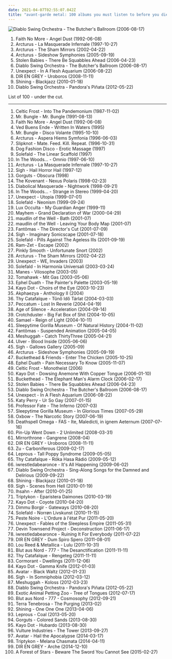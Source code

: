 ```yaml
---
date: 2021-04-07T02:55:07.042Z
title: "avant-garde metal: 100 albums you must listen to before you die"
---
```

![Diablo Swing Orchestra - The Butcher&#39;s Ballroom (2006-08-17)](http://coverartarchive.org/release/35b41b77-c4f8-3c1f-8041-901565f9f45d/1111418808-500.jpg "Diablo Swing Orchestra - The Butcher's Ballroom (2006-08-17)")
<ol class="albums">
<li data-cover="http://coverartarchive.org/release/9a25698c-bf29-3297-a05f-80f68c736e14/25332108545-500.jpg" data-tags="alternative rock, rock, alternative metal" role="button">Faith No More - Angel Dust (1992-06-08)</li>
<li data-cover="http://coverartarchive.org/release/641293ff-c29e-483c-8f79-b07eab011344/6167514371-500.jpg" data-tags="avant-garde metal" role="button">Arcturus - La Masquerade Infernale (1997-10-27)</li>
<li data-cover="https://img.discogs.com/GYhZ7K6fOzCcdRdNDHBJZJ74sHU=/fit-in/280x278/filters:strip_icc():format(jpeg):mode_rgb():quality(90)/discogs-images/R-2349420-1278742285.jpeg.jpg" data-tags="avant-garde metal, progressive metal" role="button">Arcturus - The Sham Mirrors (2002-04-22)</li>
<li data-cover="http://coverartarchive.org/release/b3c03147-9b30-4fda-88ea-44fe6718d288/15541386321-500.jpg" data-tags="avant-garde metal, progressive metal" role="button">Arcturus - Sideshow Symphonies (2005-09-19)</li>
<li data-cover="https://img.discogs.com/_WvdlxzvdlW_t29Zv6LxUmTZbCo=/fit-in/500x444/filters:strip_icc():format(jpeg):mode_rgb():quality(90)/discogs-images/R-1071952-1189969034.jpeg.jpg" data-tags="avant-garde metal, dark cabaret, avantgarde metal" role="button">Stolen Babies - There Be Squabbles Ahead (2006-04-23)</li>
<li data-cover="http://coverartarchive.org/release/35b41b77-c4f8-3c1f-8041-901565f9f45d/1111418808-500.jpg" data-tags="avant-garde metal, symphonic metal, progressive metal" role="button">Diablo Swing Orchestra - The Butcher's Ballroom (2006-08-17)</li>
<li data-cover="https://via.placeholder.com/450" data-tags="avant-garde metal, experimental" role="button">Unexpect - In A Flesh Aquarium (2006-08-22)</li>
<li data-cover="http://coverartarchive.org/release/fb296c28-e379-4405-9bb4-c24793685c6c/20605730802-500.jpg" data-tags="alternative metal, progressive metal, j-metal" role="button">DIR EN GREY - Uroboros (2008-11-11)</li>
<li data-cover="http://coverartarchive.org/release/09607242-9d17-3800-99f9-dd1933b49121/4023323401-500.jpg" data-tags="experimental, avant-garde metal, jazz metal" role="button">Shining - Blackjazz (2010-01-18)</li>
<li data-cover="http://coverartarchive.org/release/6bffe6c4-5f7f-42f6-b0af-4014cee6fa18/7957344650-500.jpg" data-tags="avant-garde metal, progressive metal" role="button">Diablo Swing Orchestra - Pandora's Piñata (2012-05-22)</li>
</ol>
List of 100 - under the cut.
<!-- more -->

_________________

<ol class="albums">
<li data-cover="http://coverartarchive.org/release/3d664bf1-22f3-4651-b4b1-83521ed4145d/14898575688-500.jpg" data-tags="thrash metal, avant-garde metal" role="button">
Celtic Frost - Into The Pandemonium (1987-11-02)
</li>
<li data-cover="https://img.discogs.com/HJT94iGkU8e2ZxaB2qa_BtPI39w=/fit-in/600x602/filters:strip_icc():format(jpeg):mode_rgb():quality(90)/discogs-images/R-893051-1170005593.jpeg.jpg" data-tags="experimental" role="button">
Mr. Bungle - Mr. Bungle (1991-08-13)
</li>
<li data-cover="http://coverartarchive.org/release/9a25698c-bf29-3297-a05f-80f68c736e14/25332108545-500.jpg" data-tags="alternative rock, rock, alternative metal" role="button">
Faith No More - Angel Dust (1992-06-08)
</li>
<li data-cover="http://coverartarchive.org/release/9cef27a5-992b-4297-ade4-a107b2c2c2bd/15269986537-500.jpg" data-tags="black metal, progressive metal" role="button">
Ved Buens Ende - Written In Waters (1995)
</li>
<li data-cover="http://coverartarchive.org/release/3d6c4428-a338-3a6e-bae3-6e28019db5c6/22838233669-500.jpg" data-tags="experimental, avant-garde" role="button">
Mr. Bungle - Disco Volante (1995-10-10)
</li>
<li data-cover="https://img.discogs.com/PET2jzdLAHFifRSonHwKZ7eJ6ck=/fit-in/600x600/filters:strip_icc():format(jpeg):mode_rgb():quality(90)/discogs-images/R-400951-1507214250-9127.jpeg.jpg" data-tags="black metal" role="button">
Arcturus - Aspera Hiems Symfonia (1996-06-03)
</li>
<li data-cover="http://coverartarchive.org/release/ce4722b7-7d58-4f7d-b76d-cb4b37fb661b/1069838540-500.jpg" data-tags="metal, nu metal" role="button">
Slipknot - Mate. Feed. Kill. Repeat. (1996-10-31)
</li>
<li data-cover="http://coverartarchive.org/release/5f939ba7-e601-4ee9-9018-1cdc137398cd/6061331968-500.jpg" data-tags="ska, avant-garde, avant-garde metal" role="button">
Dog Fashion Disco - Erotic Massage (1997)
</li>
<li data-cover="http://coverartarchive.org/release/74020eb9-4860-4c6c-8126-af55689a9b22/14993934735-500.jpg" data-tags="black metal, avant-garde metal" role="button">
Solefald - The Linear Scaffold (1997)
</li>
<li data-cover="http://coverartarchive.org/release/c97e3d59-6ed3-42f2-9a95-a69a7581ea64/5313520123-500.jpg" data-tags="progressive metal" role="button">
In The Woods... - Omnio (1997-06-10)
</li>
<li data-cover="http://coverartarchive.org/release/641293ff-c29e-483c-8f79-b07eab011344/6167514371-500.jpg" data-tags="avant-garde metal" role="button">
Arcturus - La Masquerade Infernale (1997-10-27)
</li>
<li data-cover="http://coverartarchive.org/release/50b9a8dc-fb9b-4872-839d-44ce9ec5a978/25640443565-500.jpg" data-tags="black metal, progressive metal, avant-garde metal" role="button">
Sigh - Hail Horror Hail (1997-12)
</li>
<li data-cover="https://img.discogs.com/1dLwgWdsGCizmX_h-ORJEJZLDJU=/fit-in/600x600/filters:strip_icc():format(jpeg):mode_rgb():quality(90)/discogs-images/R-4622724-1370221867-8825.jpeg.jpg" data-tags="technical death metal, death metal" role="button">
Gorguts - Obscura (1998)
</li>
<li data-cover="http://coverartarchive.org/release/6b33c05d-62f7-4a42-9e1e-155499ba9534/14113644758-500.jpg" data-tags="black metal, melodic black metal" role="button">
The Kovenant - Nexus Polaris (1998-02-23)
</li>
<li data-cover="http://coverartarchive.org/release/757a25d7-2175-4b03-a13e-b634e721230b/19391920185-500.jpg" data-tags="black metal" role="button">
Diabolical Masquerade - Nightwork (1998-09-21)
</li>
<li data-cover="http://coverartarchive.org/release/7da40e8a-389b-4a55-a47d-3c30591f4f88/20370662106-500.jpg" data-tags="progressive metal" role="button">
In The Woods... - Strange in Stereo (1999-04-20)
</li>
<li data-cover="http://coverartarchive.org/release/ac262c95-f38b-43a7-afc1-16161ca9692d/11228519805-500.jpg" data-tags="death metal, avant-garde metal, black metal, metal, progressive metal" role="button">
Unexpect - Utopia (1999-07-01)
</li>
<li data-cover="https://img.discogs.com/uHJHUN9TOlxPQTZ6LVBCkeBS1zw=/fit-in/500x500/filters:strip_icc():format(jpeg):mode_rgb():quality(90)/discogs-images/R-2728844-1299949695.jpeg.jpg" data-tags="avant-garde metal" role="button">
Solefald - Neonism (1999-09-24)
</li>
<li data-cover="http://coverartarchive.org/release/9ff0ff83-0b85-4f18-9de0-9daac8cc0711/4861600829-500.jpg" data-tags="avant-garde metal, symphonic black metal, black metal" role="button">
Lux Occulta - My Guardian Anger (1999-11)
</li>
<li data-cover="http://coverartarchive.org/release/12e3767d-d674-4150-bc52-9d197c7778c1/13866484117-500.jpg" data-tags="black metal" role="button">
Mayhem - Grand Declaration of War (2000-04-29)
</li>
<li data-cover="https://img.discogs.com/Ze3KWEvCfibustHzF88tq0DqDz4=/fit-in/600x600/filters:strip_icc():format(jpeg):mode_rgb():quality(90)/discogs-images/R-1040831-1187159149.jpeg.jpg" data-tags="progressive metal" role="button">
maudlin of the Well - Bath (2001-07)
</li>
<li data-cover="https://img.discogs.com/53jyouQoJOdsjIs0bbH8y10UnnM=/fit-in/600x596/filters:strip_icc():format(jpeg):mode_rgb():quality(90)/discogs-images/R-996410-1182359239.jpeg.jpg" data-tags="progressive metal" role="button">
maudlin of the Well - Leaving Your Body Map (2001-07)
</li>
<li data-cover="http://coverartarchive.org/release/c98343c9-a728-4d7e-834b-fa64769a56b6/4204061685-500.jpg" data-tags="experimental" role="button">
Fantômas - The Director's Cut (2001-07-09)
</li>
<li data-cover="http://coverartarchive.org/release/586892ba-92bb-4f69-b06b-edd71a48cd97/12966542161-500.jpg" data-tags="avant-garde metal, progressive metal, psychedelic" role="button">
Sigh - Imaginary Sonicscape (2001-07-18)
</li>
<li data-cover="http://coverartarchive.org/release/26916a28-d44b-4610-bc9f-f736d9c59f26/7335403085-500.jpg" data-tags="avant-garde metal, post black metal" role="button">
Solefald - Pills Against The Ageless Ills (2001-09-19)
</li>
<li data-cover="http://coverartarchive.org/release/9d39e878-2fd1-4988-bd2b-5ee275e451a0/2152582190-500.jpg" data-tags="black metal, progressive metal, gothic metal, avant-garde metal" role="button">
Ram-Zet - Escape (2002)
</li>
<li data-cover="http://coverartarchive.org/release/34f21af8-e188-40ea-a14c-19fa6e763d69/11206905258-500.jpg" data-tags="experimental" role="button">
Pinkly Smooth - Unfortunate Snort (2002)
</li>
<li data-cover="https://img.discogs.com/GYhZ7K6fOzCcdRdNDHBJZJ74sHU=/fit-in/280x278/filters:strip_icc():format(jpeg):mode_rgb():quality(90)/discogs-images/R-2349420-1278742285.jpeg.jpg" data-tags="avant-garde metal, progressive metal" role="button">
Arcturus - The Sham Mirrors (2002-04-22)
</li>
<li data-cover="http://coverartarchive.org/release/020eafbd-3bc3-4497-891b-62445c51e22d/11228560145-500.jpg" data-tags="avant-garde metal, transym, take that demon burger" role="button">
Unexpect - WE, Invaders (2003)
</li>
<li data-cover="http://coverartarchive.org/release/b2b5c4d2-315c-4f50-89f1-e9fd832210a0/14994002111-500.jpg" data-tags="black metal" role="button">
Solefald - In Harmonia Universali (2003-03-24)
</li>
<li data-cover="http://coverartarchive.org/release/c23c3b68-7823-4a54-9d32-013d276eab17/15574090319-500.jpg" data-tags="progressive metal, avant-garde metal" role="button">
Manes - Vilosophe (2003-05)
</li>
<li data-cover="http://coverartarchive.org/release/ba3ed281-8711-420d-82e7-0efd961ca1f8/21285246849-500.jpg" data-tags="mike patton, alternative metal" role="button">
Tomahawk - Mit Gas (2003-05-06)
</li>
<li data-cover="http://coverartarchive.org/release/967404d8-716d-4d06-a7e5-9c4ceb7fd8a3/19427627667-500.jpg" data-tags="progressive metal, jazz metal" role="button">
Ephel Duath - The Painter's Palette (2003-05-19)
</li>
<li data-cover="http://coverartarchive.org/release/1d78df8c-c5ed-431b-adbc-36d6639d8847/18409643938-500.jpg" data-tags="experimental, post-rock, avant-garde" role="button">
Kayo Dot - Choirs of the Eye (2003-10-23)
</li>
<li data-cover="http://coverartarchive.org/release/7ff39c3a-27d3-4b57-8bf2-620e309d08a1/8862531127-500.jpg" data-tags="progressive metal, metal, avant-garde metal" role="button">
Akphaezya - Anthology II (2004)
</li>
<li data-cover="http://coverartarchive.org/release/76776646-4eda-42b6-9963-bc17de59d27a/21887897829-500.jpg" data-tags="avant-garde metal" role="button">
Thy Catafalque - Tűnő Idő Tárlat (2004-03-03)
</li>
<li data-cover="http://coverartarchive.org/release/bcd1474d-1242-3190-b8da-ed87a2547f58/25788869776-500.jpg" data-tags="avant-garde, avant-garde metal, experimental" role="button">
Peccatum - Lost In Reverie (2004-04-19)
</li>
<li data-cover="https://img.discogs.com/XFPiqyF_Qw3m-Te-ug57KyojzlQ=/fit-in/600x600/filters:strip_icc():format(jpeg):mode_rgb():quality(90)/discogs-images/R-847137-1241031913.jpeg.jpg" data-tags="progressive metal" role="button">
Age of Silence - Acceleration (2004-09-14)
</li>
<li data-cover="https://img.discogs.com/t8S5AQ1zJquPNwMvba-QTd0rQZU=/fit-in/600x597/filters:strip_icc():format(jpeg):mode_rgb():quality(90)/discogs-images/R-1213871-1204667952.jpeg.jpg" data-tags="comic metal" role="button">
Crotchduster - Big Fat Box of Shit (2004-10-05)
</li>
<li data-cover="http://coverartarchive.org/release/bd9ddc75-db23-4d46-b748-a39e5d4c5a19/26723378277-500.jpg" data-tags="industrial metal" role="button">
Samael - Reign of Light (2004-10-11)
</li>
<li data-cover="http://coverartarchive.org/release/41a71be2-4c3d-43f5-a7f7-f7ea91541bc8/12638055306-500.jpg" data-tags="avant-garde, avant-prog" role="button">
Sleepytime Gorilla Museum - Of Natural History (2004-11-02)
</li>
<li data-cover="https://img.discogs.com/qmCEsimWuh64NR3AZekdg_NUR2I=/fit-in/600x569/filters:strip_icc():format(jpeg):mode_rgb():quality(90)/discogs-images/R-432947-1605958383-6757.jpeg.jpg" data-tags="experimental" role="button">
Fantômas - Suspended Animation (2005-04-05)
</li>
<li data-cover="http://coverartarchive.org/release/6a3719d9-20a9-3119-a036-5595202976b0/4952344545-500.jpg" data-tags="progressive metal, math metal" role="button">
Meshuggah - Catch ThirtyThree (2005-04-21)
</li>
<li data-cover="http://coverartarchive.org/release/1827a150-50d3-322f-88e8-23855fd9cd3b/21285140194-500.jpg" data-tags="experimental, electronic, avant-garde" role="button">
Ulver - Blood Inside (2005-06-06)
</li>
<li data-cover="http://coverartarchive.org/release/b73f32f7-bb46-419d-96ab-15b91ec6584f/6773460285-500.jpg" data-tags="progressive metal, avant-garde metal" role="button">
Sigh - Gallows Gallery (2005-09)
</li>
<li data-cover="http://coverartarchive.org/release/b3c03147-9b30-4fda-88ea-44fe6718d288/15541386321-500.jpg" data-tags="avant-garde metal, progressive metal" role="button">
Arcturus - Sideshow Symphonies (2005-09-19)
</li>
<li data-cover="https://via.placeholder.com/450" data-tags="avant-garde metal" role="button">
Buckethead & Friends - Enter The Chicken (2005-10-25)
</li>
<li data-cover="http://coverartarchive.org/release/1b4389ad-d198-4272-b9da-cf01666be10e/19427644119-500.jpg" data-tags="experimental, jazz metal, progressive metal, mathcore, avant-garde metal" role="button">
Ephel Duath - Pain Necessary To Know (2005-11-07)
</li>
<li data-cover="https://img.discogs.com/-T41HKNeGmw-rRzDbdygtb8DnvA=/fit-in/600x594/filters:strip_icc():format(jpeg):mode_rgb():quality(90)/discogs-images/R-4039351-1353304842-8152.jpeg.jpg" data-tags="doom metal" role="button">
Celtic Frost - Monotheist (2006)
</li>
<li data-cover="http://coverartarchive.org/release/8c761839-5889-4b72-95a2-031619122e4a/20406280868-500.jpg" data-tags="avant-garde" role="button">
Kayo Dot - Dowsing Anemone With Copper Tongue (2006-01-10)
</li>
<li data-cover="http://coverartarchive.org/release/9e304451-c0d1-4ade-bc64-915cef3fcd8a/14928819688-500.jpg" data-tags="experimental rock, avant-garde metal" role="button">
Buckethead - The Elephant Man's Alarm Clock (2006-02-17)
</li>
<li data-cover="https://img.discogs.com/_WvdlxzvdlW_t29Zv6LxUmTZbCo=/fit-in/500x444/filters:strip_icc():format(jpeg):mode_rgb():quality(90)/discogs-images/R-1071952-1189969034.jpeg.jpg" data-tags="avant-garde metal, dark cabaret, avantgarde metal" role="button">
Stolen Babies - There Be Squabbles Ahead (2006-04-23)
</li>
<li data-cover="http://coverartarchive.org/release/35b41b77-c4f8-3c1f-8041-901565f9f45d/1111418808-500.jpg" data-tags="avant-garde metal, symphonic metal, progressive metal" role="button">
Diablo Swing Orchestra - The Butcher's Ballroom (2006-08-17)
</li>
<li data-cover="https://via.placeholder.com/450" data-tags="avant-garde metal, experimental" role="button">
Unexpect - In A Flesh Aquarium (2006-08-22)
</li>
<li data-cover="https://img.discogs.com/MQhXJ6IzIKxdRtX-EKXynZwV8KQ=/fit-in/360x360/filters:strip_icc():format(jpeg):mode_rgb():quality(90)/discogs-images/R-5584682-1397249996-7985.jpeg.jpg" data-tags="female vocalists" role="button">
Katy Perry - Ur So Gay (2007-01-15)
</li>
<li data-cover="https://via.placeholder.com/450" data-tags="darkwave, avant-garde metal" role="button">
Professor Fate - The Inferno (2007-03)
</li>
<li data-cover="http://coverartarchive.org/release/886c3b42-b902-42b2-a413-5f6c4cd902d3/5083823028-500.jpg" data-tags="avant-garde, progressive metal" role="button">
Sleepytime Gorilla Museum - In Glorious Times (2007-05-29)
</li>
<li data-cover="http://coverartarchive.org/release/b2d97501-6139-4b63-9360-b37f1c17b270/17473979290-500.jpg" data-tags="noise rock, experimental rock" role="button">
Oxbow - The Narcotic Story (2007-06-19)
</li>
<li data-cover="http://coverartarchive.org/release/98ed235a-2f5c-44e9-8f94-1373fcd7dc4e/1981275082-500.jpg" data-tags="black metal" role="button">
Deathspell Omega - FAS - Ite, Maledicti, in ignem Aeternum (2007-07-16)
</li>
<li data-cover="https://img.discogs.com/OI2GKVx3u6mj7ALCbaEKcKa3VLk=/fit-in/250x250/filters:strip_icc():format(jpeg):mode_rgb():quality(90)/discogs-images/R-2652820-1295088827.jpeg.jpg" data-tags="rock, avant-garde metal, jeas-reinhoer-planned" role="button">
Pin-Up Went Down - 2 Unlimited (2008-03-31)
</li>
<li data-cover="https://img.discogs.com/3Po3MI9vocSMbCaQUb4B87YsNNw=/fit-in/600x527/filters:strip_icc():format(jpeg):mode_rgb():quality(90)/discogs-images/R-1852421-1616886092-5680.jpeg.jpg" data-tags="progressive black metal" role="button">
Mirrorthrone - Gangrene (2008-04)
</li>
<li data-cover="http://coverartarchive.org/release/fb296c28-e379-4405-9bb4-c24793685c6c/20605730802-500.jpg" data-tags="alternative metal, progressive metal, j-metal" role="button">
DIR EN GREY - Uroboros (2008-11-11)
</li>
<li data-cover="http://coverartarchive.org/release/14a1847e-271c-43da-80a6-582e34f44f0a/15238083863-500.jpg" data-tags="experimental" role="button">
Zu - Carboniferous (2009-02-17)
</li>
<li data-cover="http://coverartarchive.org/release/7f51ee89-3604-4e7a-84bd-4c14ff5f9e32/24380429134-500.jpg" data-tags="progressive metal" role="button">
Leprous - Tall Poppy Syndrome (2009-05-05)
</li>
<li data-cover="http://coverartarchive.org/release/a2f48af0-f0a6-4368-9a11-4282d0a30dc3/10081496959-500.jpg" data-tags="avant-garde metal, black metal" role="button">
Thy Catafalque - Róka Hasa Rádió (2009-05-12)
</li>
<li data-cover="https://img.discogs.com/CHr9MOiiZyTmk44zGoENbFH68YY=/fit-in/600x590/filters:strip_icc():format(jpeg):mode_rgb():quality(90)/discogs-images/R-5139790-1604255277-1206.jpeg.jpg" data-tags="experimental, deathcore, mathcore" role="button">
iwrestledabearonce - It's All Happening (2009-06-02)
</li>
<li data-cover="http://coverartarchive.org/release/7c09249a-90db-3a24-a8d2-d01edd0d67de/18021944716-500.jpg" data-tags="progressive metal, avant-garde metal, metal, symphonic metal" role="button">
Diablo Swing Orchestra - Sing-Along Songs for the Damned and Delirious (2009-09-22)
</li>
<li data-cover="http://coverartarchive.org/release/09607242-9d17-3800-99f9-dd1933b49121/4023323401-500.jpg" data-tags="experimental, avant-garde metal, jazz metal" role="button">
Shining - Blackjazz (2010-01-18)
</li>
<li data-cover="http://coverartarchive.org/release/af2b58ce-66c3-48ee-ab16-659706711b5d/28819853007-500.jpg" data-tags="black metal, avant-garde metal" role="button">
Sigh - Scenes from Hell (2010-01-19)
</li>
<li data-cover="http://coverartarchive.org/release/8ea9f403-1418-4325-9781-6d9f7c5dd13f/8075482238-500.jpg" data-tags="progressive metal" role="button">
Ihsahn - After (2010-01-25)
</li>
<li data-cover="http://coverartarchive.org/release/43b106f7-7f75-475a-aff9-577903ba0005/21818394273-500.jpg" data-tags="doom metal" role="button">
Triptykon - Eparistera Daimones (2010-03-19)
</li>
<li data-cover="http://coverartarchive.org/release/e30c7618-5569-46ea-8eb4-b2128a6ec1ab/7712117702-500.jpg" data-tags="chamber music, gothic, gothic rock, animals, avant-garde metal, avant-prog, goth fusion" role="button">
Kayo Dot - Coyote (2010-04-20)
</li>
<li data-cover="https://img.discogs.com/bbw_DnHBQIvRHNH3HYAOk6970yo=/fit-in/600x596/filters:strip_icc():format(jpeg):mode_rgb():quality(90)/discogs-images/R-12077670-1527851486-9159.jpeg.jpg" data-tags="dimmu borgir, female backed metal" role="button">
Dimmu Borgir - Gateways (2010-08-20)
</li>
<li data-cover="http://coverartarchive.org/release/bcc4f9e4-b0dd-4cfc-afd7-22688fc6050e/14994112802-500.jpg" data-tags="black metal, progressive metal, avant-garde metal, post-black metal" role="button">
Solefald - Norrøn Livskunst (2010-11-15)
</li>
<li data-cover="http://coverartarchive.org/release/5a8e9053-a923-4adf-8866-576270a6ccb7/1223508809-500.jpg" data-tags="black metal, avant-garde black metal, post-black metal, experimental" role="button">
Peste Noire - L'Ordure à l'état Pur (2011-05-20)
</li>
<li data-cover="http://coverartarchive.org/release/a06684e3-f175-42cf-a4cf-44c77530b18d/4803942518-500.jpg" data-tags="avant-garde metal" role="button">
Unexpect - Fables of the Sleepless Empire (2011-05-31)
</li>
<li data-cover="http://coverartarchive.org/release/2c518a0c-46f0-4df7-abc3-3c99c86111d2/16154998800-500.jpg" data-tags="progressive metal" role="button">
Devin Townsend Project - Deconstruction (2011-06-17)
</li>
<li data-cover="http://coverartarchive.org/release/4d5c51e6-f00f-4570-b136-85fc53e9e3a8/26433855871-500.jpg" data-tags="experimental, mathcore" role="button">
iwrestledabearonce - Ruining It For Everybody (2011-07-22)
</li>
<li data-cover="http://coverartarchive.org/release/47321357-568f-4fa1-bb06-b03cb7fceab7/7530934595-500.jpg" data-tags="progressive metal" role="button">
DIR EN GREY - Dum Spiro Spero (2011-08-01)
</li>
<li data-cover="https://img.discogs.com/mBDUnwvyoTKo5QyTIx08OeU7ffE=/fit-in/470x467/filters:strip_icc():format(jpeg):mode_rgb():quality(90)/discogs-images/R-3200497-1433009730-1356.jpeg.jpg" data-tags="table rock, experimental, noise rock" role="button">
Lou Reed & Metallica - Lulu (2011-10-31)
</li>
<li data-cover="http://coverartarchive.org/release/4296058d-8e55-4ec2-ac43-1216b05c93e8/1969287251-500.jpg" data-tags="black metal, industrial metal" role="button">
Blut aus Nord - 777 - The Desanctification (2011-11-11)
</li>
<li data-cover="http://coverartarchive.org/release/3fe30449-cd88-4abb-bd5f-4832273aa3d2/14994176576-500.jpg" data-tags="avant-garde metal" role="button">
Thy Catafalque - Rengeteg (2011-11-11)
</li>
<li data-cover="https://via.placeholder.com/450" data-tags="metal, avant-garde metal, tiberian ass bastard folk, metal2011" role="button">
Cormorant - Dwellings (2011-12-06)
</li>
<li data-cover="http://coverartarchive.org/release/a4ada6d6-3222-484e-9861-c7b493d405d0/14488817681-500.jpg" data-tags="chamber music, avant-garde metal, atmospheric black metal" role="button">
Kayo Dot - Gamma Knife (2012-01-03)
</li>
<li data-cover="http://coverartarchive.org/release/d83a41bd-ab9d-4d3a-8f41-22c7c8f3d1c4/7164233226-500.jpg" data-tags="melodic death metal, industrial metal" role="button">
Avatar - Black Waltz (2012-01-23)
</li>
<li data-cover="http://coverartarchive.org/release/0a4f291c-49a1-4fae-be85-1358b76af9ce/6766463757-500.jpg" data-tags="black metal, progressive metal, avant-garde metal" role="button">
Sigh - In Somniphobia (2012-03-12)
</li>
<li data-cover="http://coverartarchive.org/release/b46b9b39-7d56-4e00-ba33-d8bf8fc59889/3235678346-500.jpg" data-tags="progressive metal" role="button">
Meshuggah - Koloss (2012-03-23)
</li>
<li data-cover="http://coverartarchive.org/release/6bffe6c4-5f7f-42f6-b0af-4014cee6fa18/7957344650-500.jpg" data-tags="avant-garde metal, progressive metal" role="button">
Diablo Swing Orchestra - Pandora's Piñata (2012-05-22)
</li>
<li data-cover="https://img.discogs.com/VxPOyi7QR_pWBZEx5PK6K6Syo0o=/fit-in/300x300/filters:strip_icc():format(jpeg):mode_rgb():quality(90)/discogs-images/R-3970280-1350934522-3015.jpeg.jpg" data-tags="ambient, experimental, progressive metal, shoegaze, atmospheric, post-hardcore, mathcore, avant-garde metal, green metal, lolwut, trannys" role="button">
Exotic Animal Petting Zoo - Tree of Tongues (2012-07-17)
</li>
<li data-cover="http://coverartarchive.org/release/168700e3-0160-4793-b123-7abd8aafd86c/2220297744-500.jpg" data-tags="atmospheric black metal, post-black metal" role="button">
Blut aus Nord - 777 - Cosmosophy (2012-09-21)
</li>
<li data-cover="http://coverartarchive.org/release/6d896c48-f27b-4e73-8ecb-c17bbbe30638/4877036248-500.jpg" data-tags="black metal, avant-garde metal" role="button">
Terra Tenebrosa - The Purging (2013-02)
</li>
<li data-cover="http://coverartarchive.org/release/d668196f-0053-4faa-a844-4732943e03c9/4171250258-500.jpg" data-tags="avant-garde metal" role="button">
Shining - One One One (2013-04-06)
</li>
<li data-cover="http://coverartarchive.org/release/b48514ca-9ad8-48d7-a536-635d497acfae/4174329295-500.jpg" data-tags="progressive metal" role="button">
Leprous - Coal (2013-05-20)
</li>
<li data-cover="http://coverartarchive.org/release/0fbd6978-4ba0-4f1f-b1fb-1ef7fb9eefd5/10787189786-500.jpg" data-tags="death metal, technical death metal, avant-garde death metal, progressive death metal" role="button">
Gorguts - Colored Sands (2013-08-30)
</li>
<li data-cover="https://img.discogs.com/xNGsONC31H6m6LtJMt8puOke--I=/fit-in/600x600/filters:strip_icc():format(jpeg):mode_rgb():quality(90)/discogs-images/R-4874646-1378145078-2434.jpeg.jpg" data-tags="black metal, progressive metal, post-rock, avant-garde metal" role="button">
Kayo Dot - Hubardo (2013-08-30)
</li>
<li data-cover="http://coverartarchive.org/release/681e36f2-442c-43dd-aad4-93ca98f14c14/7836195165-500.jpg" data-tags="progressive metal, avant-garde metal" role="button">
Vulture Industries - The Tower (2013-09-27)
</li>
<li data-cover="https://img.discogs.com/5kdvM01Law4YeL6YvAZVPb24N38=/fit-in/600x600/filters:strip_icc():format(jpeg):mode_rgb():quality(90)/discogs-images/R-6791820-1426712411-9027.jpeg.jpg" data-tags="melodic death metal, alternative metal, nu metal, avant-garde metal" role="button">
Avatar - Hail the Apocalypse (2014-03-17)
</li>
<li data-cover="http://coverartarchive.org/release/480677f9-2bf2-4301-ab51-0226c3766110/13196207561-500.jpg" data-tags="doom metal" role="button">
Triptykon - Melana Chasmata (2014-04-11)
</li>
<li data-cover="http://coverartarchive.org/release/deaa5185-8ac6-4887-a571-225e993c7673/8725571440-500.jpg" data-tags="alternative metal, progressive metal" role="button">
DIR EN GREY - Arche (2014-12-10)
</li>
<li data-cover="http://coverartarchive.org/release/df80ae99-ac2e-4508-91f0-48cd97c07544/9175102018-500.jpg" data-tags="uk, avant-garde metal, atmospheric black metal, progressive black metal" role="button">
A Forest of Stars - Beware The Sword You Cannot See (2015-02-27)
</li>
</ol>